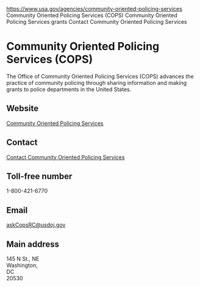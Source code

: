 

https://www.usa.gov/agencies/community-oriented-policing-services
Community Oriented Policing Services (COPS)
Community Oriented Policing Services grants
Contact Community Oriented Policing Services

Community Oriented Policing Services
(COPS)
===========================================

The Office of Community Oriented Policing Services (COPS) advances the practice of community policing through sharing information and making grants to police departments in the United States.

Website
-------

[Community Oriented Policing Services](https://cops.usdoj.gov/)

Contact
-------

[Contact Community Oriented Policing Services](https://cops.usdoj.gov/contactcops)

Toll-free number
----------------

1-800-421-6770

Email
-----

[askCopsRC@usdoj.gov](mailto:askCopsRC@usdoj.gov)

Main address
------------

145 N St., NE  
Washington,  
DC  
20530
